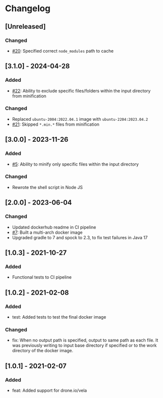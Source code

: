 # Changelog

## [Unreleased]
### Changed
- [#20](https://github.com/devatherock/minify-js/issues/20): Specified correct `node_modules` path to cache

## [3.1.0] - 2024-04-28
### Added
- [#22](https://github.com/devatherock/minify-js/issues/22): Ability to exclude specific files/folders within the input directory from minification

### Changed
- Replaced `ubuntu-2004:2022.04.1` image with `ubuntu-2204:2023.04.2`
- [#21](https://github.com/devatherock/minify-js/pull/21): Skipped `*.min.*` files from minification

## [3.0.0] - 2023-11-26
### Added
- [#5](https://github.com/devatherock/minify-js/issues/5): Ability to minify only specific files within the input directory

### Changed
- Rewrote the shell script in Node JS

## [2.0.0] - 2023-06-04
### Changed
- Updated dockerhub readme in CI pipeline
- [#7](https://github.com/devatherock/minify-js/issues/7): Built a multi-arch docker image
- Upgraded gradle to 7 and spock to 2.3, to fix test failures in Java 17

## [1.0.3] - 2021-10-27
### Added
- Functional tests to CI pipeline

## [1.0.2] - 2021-02-08
### Added
- test: Added tests to test the final docker image

### Changed
- fix: When no output path is specified, output to same path as each file. It was previously writing to input base directory 
if specified or to the work directory of the docker image.

## [1.0.1] - 2021-02-07
### Added
- feat: Added support for drone.io/vela